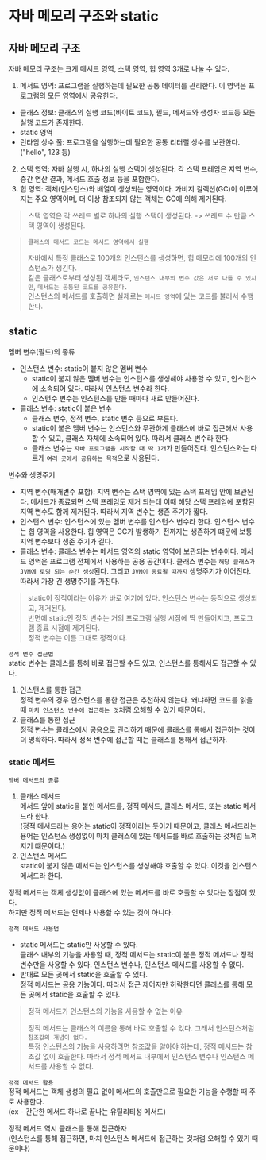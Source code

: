 # 자바 메모리 구조와 static

## 자바 메모리 구조

자바 메모리 구조는 크게 메서드 영역, 스택 영역, 힙 영역 3개로 나눌 수 있다.

1. 메서드 영역: 프로그램을 실행하는데 필요한 공통 데이터를 관리한다. 이 영역은 프로그램의 모든 영역에서 공유한다.
- 클래스 정보: 클래스의 실행 코드(바이트 코드), 필드, 메서드와 생성자 코드등 모든 실행 코드가 존재한다.
- static 영역
- 런타임 상수 풀: 프로그램을 실행하는데 필요한 공통 리터럴 상수를 보관한다. ("hello", 123 등)
2. 스택 영역: 자바 실행 시, 하나의 실행 스택이 생성된다. 각 스택 프레임은 지역 변수, 중간 연산 결과, 메서드 호출 정보 등을 포함한다.
3. 힙 영역: 객체(인스턴스)와 배열이 생성되는 영역이다. 가비지 컬렉션(GC)이 이루어지는 주요 영역이며, 더 이상 참조되지 않는 객체는 GC에 의해 제거된다.

> 스택 영역은 각 쓰레드 별로 하나의 실행 스택이 생성된다. -> 쓰레드 수 만큼 스택 영역이 생성된다.

> `클래스의 메서드 코드는 메서드 영역에서 실행`  
> 
> 자바에서 특정 클래스로 100개의 인스턴스를 생성하면, 힙 메모리에 100개의 인스턴스가 생긴다.  
> 같은 클래스로부터 생성된 객체라도, `인스턴스 내부의 변수 값은 서로 다를 수 있지만`, `메서드는 공통된 코드를 공유한다.`  
> 인스턴스의 메서드를 호출하면 실제로는 `메서드 영역`에 있는 코드를 불러서 수행한다.

## static

멤버 변수(필드)의 종류
- 인스턴스 변수: static이 붙지 않은 멤버 변수
    - static이 붙지 않은 멤버 변수는 인스턴스를 생성햬야 사용할 수 있고, 인스턴스에 소속되어 있다. 따라서 인스턴스 변수라 한다.
    - 인스턴수 변수는 인스턴스를 만들 때마다 새로 만들어진다.
- 클래스 변수: static이 붙은 변수
    - 클래스 변수, 정적 변수, static 변수 등으로 부른다.
    - static이 붙은 멤버 변수는 인스턴스와 무관하게 클래스에 바로 접근해서 사용할 수 있고, 클래스 자체에 소속되어 있다. 따라서 클래스 변수라 한다.
     - 클래스 변수는 `자바 프로그램을 시작할 때 딱 1개`가 만들어진다. 인스턴스와는 다르게 `여러 곳에서 공유하는 목적`으로 사용된다.

변수와 생명주기
- 지역 변수(매개변수 포함): 지역 변수는 스택 영역에 있는 스택 프레임 안에 보관된다. 메서드가 종료되면 스택 프레임도 제거 되는데 이때 해당 스택 프레임에 포함된 지역 변수도 함께 제거된다. 따라서 지역 변수는 생존 주기가 짧다.
- 인스턴스 변수: 인스턴스에 있는 멤버 변수를 인스턴스 변수라 한다. 인스턴스 변수는 힙 영역을 사용한다. 힙 영역은 GC가 발생하기 전까지는 생존하기 떄문에 보통 지역 변수보다 생존 주기가 길다.
- 클래스 변수: 클래스 변수는 메서드 영역의 static 영역에 보관되는 변수이다. 메서드 영역은 프로그램 전체에서 사용하는 공용 공간이다. 클래스 변수는 `해당 클래스가 JVM에 로딩 되는 순간 생성`된다. 그리고 `JVM이 종료될 때까지` 생명주기가 이어진다. 따라서 가장 긴 생명주기를 가진다.

> static이 정적이라는 이유가 바로 여기에 있다. 인스턴스 변수는 동적으로 생성되고, 제거된다.  
> 반면에 static인 정적 변수는 거의 프로그램 실행 시점에 딱 만들어지고, 프로그램 종료 시점에 제거된다.  
> 정적 변수는 이름 그대로 정적이다.

`정적 변수 접근법`  
static 변수는 클래스를 통해 바로 접근할 수도 있고, 인스턴스를 통해서도 접근할 수 있다.
1. 인스턴스를 통한 접근  
    정적 변수의 경우 인스턴스를 통한 접근은 추천하지 않는다. 왜냐하면 코드를 읽을 때 `마치 인스턴스 변수에 접근하는 것`처럼 오해할 수 있기 때문이다.
2. 클래스를 통한 접근  
    정적 변수는 클래스에서 공용으로 관리하기 때문에 클래스를 통해서 접근하는 것이 더 명확하다. 따라서 정적 변수에 접근할 때는 클래스를 통해서 접근하자.

### static 메서드

`멤버 메서드의 종류`
1. 클래스 메서드   
메서드 앞에 static을 붙인 메서드를, 정적 메서드, 클래스 메서드, 또는 static 메서드라 한다.  
(정적 메서드라는 용어는 static이 정적이라는 듯이기 때문이고, 클래스 메서드라는 용어는 인스턴스 생성없이 마치 클래스에 있는 메서드를 바로 호출하는 것처럼 느껴지기 떄문이다.)
2. 인스턴스 메서드  
static이 붙지 않은 메서드는 인스턴스를 생성해야 호출할 수 있다. 이것을 인스턴스 메서드라 한다.

정적 메서드는 객체 생성없이 클래스에 있는 메서드를 바로 호출할 수 있다는 장점이 있다.  
하지만 정적 메서드는 언제나 사용할 수 있는 것이 아니다.

`정적 메서드 사용법`  
- static 메서드는 static만 사용할 수 있다.  
    클래스 내부의 기능을 사용할 때, 정적 메서드는 static이 붙은 정적 메서드나 정적 변수만을 사용할 수 있다. 인스턴스 변수나, 인스턴스 메서드를 사용할 수 없다.
- 반대로 모든 곳에서 static을 호출할 수 있다.  
    정적 메서드는 공용 기능이다. 따라서 접근 제어자만 허락한다면 클래스를 통해 모든 곳에서 static을 호출할 수 있다.

> 정적 메서드가 인스턴스의 기능을 사용할 수 없는 이유
>
> 정적 메서드는 클래스의 이름을 통해 바로 호출할 수 있다. 그래서 인스턴스처럼 `참조값의 개념이 없다.`  
> 특정 인스턴스의 기능을 사용하려면 참조값을 알아야 하는데, 정적 메서드는 참조값 없이 호출한다. 따라서 정적 메서드 내부에서 인스턴스 변수나 인스턴스 메서드를 사용할 수 없다.

`정적 메서드 활용`  
정적 메서드는 객체 생성의 필요 없이 메서드의 호출만으로 필요한 기능을 수행할 때 주로 사용한다.  
(ex - 간단한 메서드 하나로 끝나는 유틸리티성 메서드)

정적 메서드 역시 클래스를 통해 접근하자  
(인스턴스를 통해 접근하면, 마치 인스턴스 메서드에 접근하는 것처럼 오해할 수 있기 때문이다)
